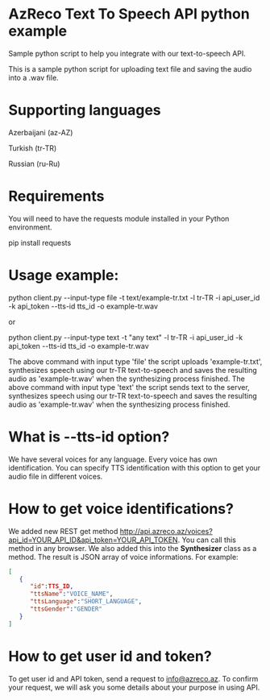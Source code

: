# AzReco **Text To Speech** API python example
Sample python script to help you integrate with our text-to-speech API.

This is a sample python script for uploading text file and saving the audio into a .wav file.

# Supporting languages
Azerbaijani (az-AZ)

Turkish  (tr-TR)

Russian  (ru-Ru)

# Requirements

You will need to have the requests module installed in your Python environment.

pip install requests

# Usage example:

python client.py --input-type file -t text/example-tr.txt -l tr-TR -i api_user_id -k api_token --tts-id tts_id -o example-tr.wav  

or

python client.py --input-type text -t "any text" -l tr-TR -i api_user_id -k api_token --tts-id tts_id -o example-tr.wav  

The above command with input type 'file' the script uploads 'example-tr.txt', synthesizes speech using our tr-TR text-to-speech and saves the resulting audio as 'example-tr.wav' when the synthesizing process finished. The above command with input type 'text' the script sends text to the server, synthesizes speech using our tr-TR text-to-speech and saves the resulting audio as 'example-tr.wav' when the synthesizing process finished. 

# What is --tts-id option?

We have several voices for any language. Every voice has own identification. You can specify TTS identification with this option to get your audio file in different voices.

# How to get voice identifications?

We added new REST get method http://api.azreco.az/voices?api_id=YOUR_API_ID&api_token=YOUR_API_TOKEN. You can call this method in any browser. We also added this into the **Synthesizer** class
as a method. The result is JSON array of voice informations. For example:
```json
[   
   {
      "id":TTS_ID,
      "ttsName":"VOICE_NAME",
      "ttsLanguage":"SHORT_LANGUAGE",
      "ttsGender":"GENDER"
   }
]
```

# How to get user id and token?

To get user id and API token, send a request to info@azreco.az.
To confirm your request, we will ask you some details about your purpose in using API.
